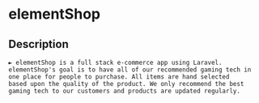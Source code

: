 # elementShop

## Description
    ► elementShop is a full stack e-commerce app using Laravel. elementShop's goal is to have all of our recommended gaming tech in one place for people to purchase. All items are hand selected
    based upon the quality of the product. We only recommend the best gaming tech to our customers and products are updated regularly.